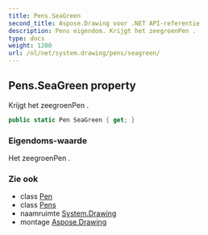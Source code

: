 ```yaml
---
title: Pens.SeaGreen
second_title: Aspose.Drawing voor .NET API-referentie
description: Pens eigendom. Krijgt het zeegroenPen .
type: docs
weight: 1200
url: /nl/net/system.drawing/pens/seagreen/
---
```

## Pens.SeaGreen property

Krijgt het zeegroenPen .

```csharp
public static Pen SeaGreen { get; }
```

### Eigendoms-waarde

Het zeegroenPen .

### Zie ook

* class [Pen](../../pen/)
* class [Pens](../)
* naamruimte [System.Drawing](../../pens/)
* montage [Aspose.Drawing](../../../)


